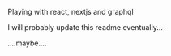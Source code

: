 Playing with react, nextjs and graphql


I will probably update this readme eventually...

....maybe....

